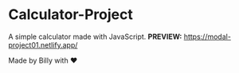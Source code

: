 # Calculator-Project

A simple calculator made with JavaScript. **PREVIEW:** https://modal-project01.netlify.app/

Made by Billy with ♥
